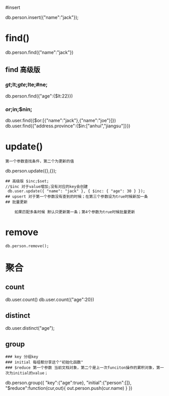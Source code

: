 #insert

  db.person.insert({"name":"jack"});

# find()

  db.person.find({"name":"jack"})

## find 高级版
	
### $gt;$lt;$gte;$lte;#ne;
	 
  db.person.find({"age":{$lt:22}})
    
### $or;$in;$nin;

  db.user.find({$or:[{"name":"jack"},{"name":"joe"}]})
  db.user.find({"address.province":{$in:["anhui","jiangsu"]}})

# update() 

 	第一个参数查找条件，第二个为更新的值
  db.person.update({},{});
  
	## 高级版 $inc;$set;
	//$inc 对于value增加;没有对应的key会创建
     db.user.update({ "name": "jack" }, { $inc: { "age": 30 } });
	## upsert 对于第一个参数没有查到的时候；在第三个参数设为true时候新加一条
	## 批量更新
	
		如果匹配多条时候 默认只更新第一条；第4个参数为true时候批量更新

# remove

	db.person.remove();

# 聚合

## count

db.user.count()
db.user.count({"age":20})

## distinct 

db.user.distinct("age");

## group

	### key 分组key
	### initial 每组都分享这个"初始化函数"
	### $reduce 第一个参数 当前文档对象，第二个是上一次funciton操作的累积对象，第一次为initial的value；
	
  db.person.group({
  	"key":{"age":true},
  	"initial":{"person":[]},
  	"$reduce":function(cur,out){
  		out.person.push(cur.name)
  	}
  })
